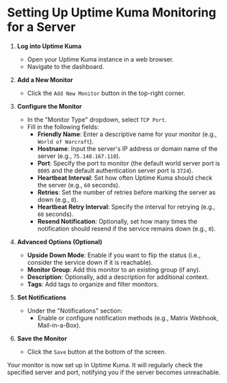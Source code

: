 # Setting Up Uptime Kuma Monitoring for a Server

1. **Log into Uptime Kuma**
   - Open your Uptime Kuma instance in a web browser.
   - Navigate to the dashboard.

2. **Add a New Monitor**
   - Click the `Add New Monitor` button in the top-right corner.

3. **Configure the Monitor**
   - In the "Monitor Type" dropdown, select `TCP Port`.
   - Fill in the following fields:
     - **Friendly Name**: Enter a descriptive name for your monitor (e.g., `World of Warcraft`).
     - **Hostname**: Input the server's IP address or domain name of the server (e.g., `75.148.167.110`).
     - **Port**: Specify the port to monitor (the default world server port is `8085` and the default authentication server port is `3724`).
     - **Heartbeat Interval**: Set how often Uptime Kuma should check the server (e.g., `60` seconds).
     - **Retries**: Set the number of retries before marking the server as down (e.g., `0`).
     - **Heartbeat Retry Interval**: Specify the interval for retrying (e.g., `60` seconds).
     - **Resend Notification**: Optionally, set how many times the notification should resend if the service remains down (e.g., `0`).

4. **Advanced Options (Optional)**
   - **Upside Down Mode**: Enable if you want to flip the status (i.e., consider the service down if it is reachable).
   - **Monitor Group**: Add this monitor to an existing group (if any).
   - **Description**: Optionally, add a description for additional context.
   - **Tags**: Add tags to organize and filter monitors.

5. **Set Notifications**
   - Under the "Notifications" section:
     - Enable or configure notification methods (e.g., Matrix Webhook, Mail-in-a-Box).

6. **Save the Monitor**
   - Click the `Save` button at the bottom of the screen.

Your monitor is now set up in Uptime Kuma. It will regularly check the specified server and port, notifying you if the server becomes unreachable.
